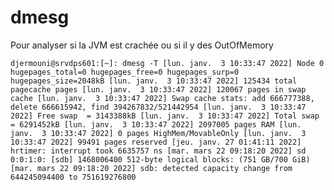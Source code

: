# dmesg 
Pour analyser si la JVM est crachée ou si il y des OutOfMemory

`djermouni@srvdps601:[~]: dmesg -T
[lun. janv.  3 10:33:47 2022] Node 0 hugepages_total=0 hugepages_free=0 hugepages_surp=0 hugepages_size=2048kB
[lun. janv.  3 10:33:47 2022] 125434 total pagecache pages
[lun. janv.  3 10:33:47 2022] 120067 pages in swap cache
[lun. janv.  3 10:33:47 2022] Swap cache stats: add 666777388, delete 666615942, find 394267832/521442954
[lun. janv.  3 10:33:47 2022] Free swap  = 3143388kB
[lun. janv.  3 10:33:47 2022] Total swap = 6291452kB
[lun. janv.  3 10:33:47 2022] 2097005 pages RAM
[lun. janv.  3 10:33:47 2022] 0 pages HighMem/MovableOnly
[lun. janv.  3 10:33:47 2022] 99491 pages reserved
[jeu. janv. 27 01:41:11 2022] hrtimer: interrupt took 6635757 ns
[mar. mars 22 09:18:20 2022] sd 0:0:1:0: [sdb] 1468006400 512-byte logical blocks: (751 GB/700 GiB)
[mar. mars 22 09:18:20 2022] sdb: detected capacity change from 644245094400 to 751619276800
`